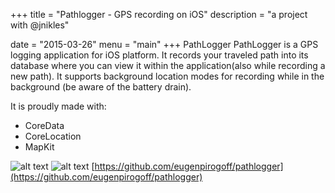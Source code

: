 +++
title = "Pathlogger - GPS recording on iOS"
description = "a project with @jnikles"

date = "2015-03-26"
menu = "main"
+++
PathLogger
PathLogger is a GPS logging application for iOS platform. It records your traveled path into its database where you can view it within the application(also while recording a new path). It supports background location modes for recording while in the background (be aware of the battery drain).

It is proudly made with:

- CoreData
- CoreLocation
- MapKit

![alt text](/images/pathlogger_thumb_1.png")
![alt text](/images/pathlogger_thumb_2.png")
[https://github.com/eugenpirogoff/pathlogger](https://github.com/eugenpirogoff/pathlogger)
